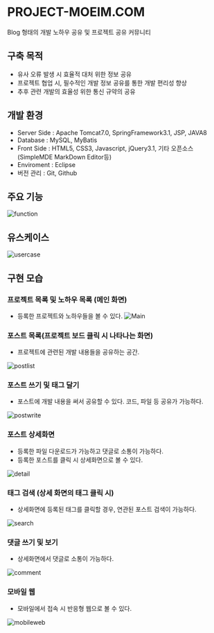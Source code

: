 # PROJECT-MOEIM.COM
Blog 형태의 개발 노하우 공유 및 프로젝트 공유 커뮤니티

## 구축 목적
* 유사 오류 발생 시 효율적 대처 위한 정보 공유
* 프로젝트 협업 시, 필수적인 개발 정보 공유를 통한 개발 편리성 향상
* 추후 관련 개발의 효율성 위한 통신 규약의 공유

## 개발 환경
* Server Side : Apache Tomcat7.0, SpringFramework3.1, JSP, JAVA8
* Database : MySQL, MyBatis
* Front Side : HTML5, CSS3, Javascript, jQuery3.1, 기타 오픈소스(SimpleMDE MarkDown Editor등)
* Enviroment : Eclipse
* 버전 관리 : Git, Github

## 주요 기능
![function](https://github.com/hyunhee7/PROJECT-MOEIM.COM/blob/master/screenshot/%EA%B8%B0%EB%8A%A5%EC%A0%95%EC%9D%98.png)

## 유스케이스
![usercase](https://github.com/hyunhee7/PROJECT-MOEIM.COM/blob/master/screenshot/usecase.png)

## 구현 모습
### 프로젝트 목록 및 노하우 목록 (메인 화면)
- 등록한 프로젝트와 노하우들을 볼 수 있다.
![Main](https://github.com/hyunhee7/PROJECT-MOEIM.COM/blob/master/screenshot/Main.png)



### 포스트 목록(프로젝트 보드 클릭 시 나타나는 화면)
- 프로젝트에 관련된 개발 내용들을 공유하는 공간.

![postlist](https://github.com/hyunhee7/PROJECT-MOEIM.COM/blob/master/screenshot/projectTimeline.png)



### 포스트 쓰기 및 태그 달기
- 포스트에 개발 내용을 써서 공유할 수 있다. 코드, 파일 등 공유가 가능하다.

![postwrite](https://github.com/hyunhee7/PROJECT-MOEIM.COM/blob/master/screenshot/postWrite.png)



### 포스트 상세화면
- 등록한 파일 다운로드가 가능하고 댓글로 소통이 가능하다. 
- 등록한 포스트를 클릭 시 상세화면으로 볼 수 있다. 

![detail](https://github.com/hyunhee7/PROJECT-MOEIM.COM/blob/master/screenshot/knowhowDetail.png)




### 태그 검색 (상세 화면의 태그 클릭 시)
- 상세화면에 등록된 태그를 클릭할 경우, 연관된 포스트 검색이 가능하다.

![search](https://github.com/hyunhee7/PROJECT-MOEIM.COM/blob/master/screenshot/knowhowSearch.png)



### 댓글 쓰기 및 보기
- 상세화면에서 댓글로 소통이 가능하다.

![comment](https://github.com/hyunhee7/PROJECT-MOEIM.COM/blob/master/screenshot/comment.png)



### 모바일 웹
- 모바일에서 접속 시 반응형 웹으로 볼 수 있다.

![mobileweb](https://github.com/hyunhee7/PROJECT-MOEIM.COM/blob/master/screenshot/mobilecomment.png)



